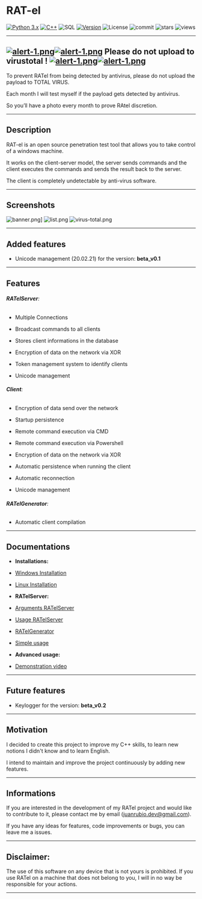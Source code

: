 
  

# RAT-el


[![Python 3.x](https://img.shields.io/badge/Language-Python3-blue.svg)](https://www.python.org/)  [![C++](https://img.shields.io/badge/Language-C++-ff69b4.svg)](https://www.cplusplus.com/) ![SQL](https://img.shields.io/badge/Language-SQL-grey.svg) [![Version](https://img.shields.io/badge/Version-Beta-green.svg)](https://github.com/FrenchCisco/RATel) ![License](https://img.shields.io/badge/License-MIT-green.svg) ![commit](https://img.shields.io/github/commit-activity/m/FrenchCisco/ratel) ![stars]( https://img.shields.io/github/stars/frenchcisco/ratel?style=social) ![views](https://visitor-badge.laobi.icu/badge?page_id=FrenchCisco.RATel&title=Visitor)

  

---

  

## [![alert-1.png](https://i.postimg.cc/kXryfM9b/alert-1.png)](https://postimg.cc/RqRf0BWS)[![alert-1.png](https://i.postimg.cc/kXryfM9b/alert-1.png)](https://postimg.cc/RqRf0BWS) Please do not upload to virustotal ! [![alert-1.png](https://i.postimg.cc/kXryfM9b/alert-1.png)](https://postimg.cc/RqRf0BWS)[![alert-1.png](https://i.postimg.cc/kXryfM9b/alert-1.png)](https://postimg.cc/RqRf0BWS)

  
  

To prevent RATel from being detected by antivirus, please do not upload the payload to TOTAL VIRUS.

Each month I will test myself if the payload gets detected by antivirus.

So you’ll have a photo every month to prove RAtel discretion.

  

---

  

## Description

  

RAT-el is an open source penetration test tool that allows you to take control of a windows machine.

It works on the client-server model, the server sends commands and the client executes the commands and sends the result back to the server.

The client is completely undetectable by anti-virus software.

  

---

  

## Screenshots

![banner.png](https://i.postimg.cc/850fJZp6/banner.png)]
![list.png](https://i.postimg.cc/v8CXCzrT/list.png)
![virus-total.png](https://i.postimg.cc/PrrfDCf4/virus-total.png)

---

## Added features  
  - Unicode management (20.02.21) for the version: **beta_v0.1**
  
 ---

## Features

  

###### **RATelServer**:

- Multiple Connections

- Broadcast commands to all clients

- Stores client informations in the database

- Encryption of data on the network via XOR

- Token management system to identify clients

- Unicode management
  

###### **Client**:

- Encryption of data send over the network

- Startup persistence

- Remote command execution via CMD

- Remote command execution via Powershell

- Encryption of data on the network via XOR

- Automatic persistence when running the client

- Automatic reconnection

- Unicode management
  

###### **RATelGenerator**:

- Automatic client compilation

---
  

## Documentations

-  **Installations:**

-  [Windows Installation](https://github.com/FrenchCisco/RATel/wiki/Windows-Installation-Tutorial)

-  [Linux Installation](https://github.com/FrenchCisco/RATel/wiki/Linux-Installation-Tutorial)

-  **RATelServer:**

-  [Arguments RATelServer](https://github.com/FrenchCisco/RATel/wiki/Documentation-RATelServer-Argument)

-  [Usage RATelServer](https://github.com/FrenchCisco/RATel/wiki/Usage--RATelServer)

-  [RATelGenerator](https://github.com/FrenchCisco/RATel/wiki/Usage-RATelGenerator)

-  [Simple usage](https://github.com/FrenchCisco/RATel/wiki/Simple-usage)

-  **Advanced usage:**

-  [Demonstration video](https://www.youtube.com/watch?v=71Cs0qb9B-Y)

---

## Future features 

- Keylogger for the version: **beta_v0.2**

---
  

## Motivation

I decided to create this project to improve my C++ skills, to learn new notions I didn't know and to learn English.

I intend to maintain and improve the project continuously by adding new features.

  

---

  

## Informations

If you are interested in the development of my RATel project and would like to contribute to it, please contact me by email (juanrubio.dev@gmail.com).

If you have any ideas for features, code improvements or bugs, you can leave me a issues.

  

---

  

## Disclaimer:

The use of this software on any device that is not yours is prohibited. If you use RATel on a machine that does not belong to you, I will in no way be responsible for your actions.

  

---
